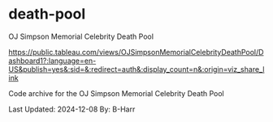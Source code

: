 # death-pool
OJ Simpson Memorial Celebrity Death Pool

https://public.tableau.com/views/OJSimpsonMemorialCelebrityDeathPool/Dashboard1?:language=en-US&publish=yes&:sid=&:redirect=auth&:display_count=n&:origin=viz_share_link

Code archive for the OJ Simpson Memorial Celebrity Death Pool

Last Updated: 2024-12-08
By: B-Harr
